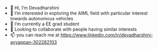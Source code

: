 - 👋 Hi, I’m Devadharshini
- 👀 I’m interested in exploring the AIML field with particular interest towards autonomous vehicles 
- 🌱 I’m currently a EE grad student 
- 💞️ Looking to collaborate with people having similar interests
- 📫 you can reach me at https://www.linkedin.com/in/devadharshini-ayyappan-302282103

<!---
devadharshini97/devadharshini97 is a ✨ special ✨ repository because its `README.md` (this file) appears on your GitHub profile.
You can click the Preview link to take a look at your changes.
--->
